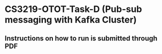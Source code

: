 # CS3219-OTOT-Task-D (Pub-sub messaging with Kafka Cluster)

## Instructions on how to run is submitted through PDF

